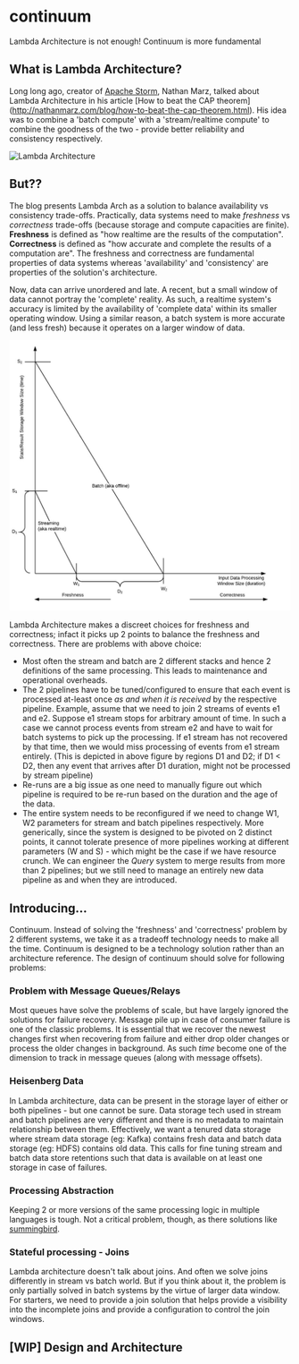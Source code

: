 # continuum
Lambda Architecture is not enough! Continuum is more fundamental

## What is Lambda Architecture?
Long long ago, creator of [Apache Storm](http://storm.apache.org/index.html "Apache Storm"), Nathan Marz, talked about Lambda Architecture in his article [How to beat the CAP theorem] (http://nathanmarz.com/blog/how-to-beat-the-cap-theorem.html). His idea was to combine a 'batch compute' with a 'stream/realtime compute' to combine the goodness of the two - provide better reliability and consistency respectively.

![Lambda Architecture](http://nathanmarz.com/storage/batch_realtime_example.png?__SQUARESPACE_CACHEVERSION=1318379033834)

## But??
The blog presents Lambda Arch as a solution to balance availability vs consistency trade-offs. Practically, data systems need to make *freshness* vs *correctness* trade-offs (because storage and compute capacities are finite). **Freshness** is defined as "how realtime are the results of the computation". **Correctness** is defined as "how accurate and complete the results of a computation are". The freshness and correctness are fundamental properties of data systems whereas 'availability' and 'consistency' are properties of the solution's architecture.

Now, data can arrive unordered and late. A recent, but a small window of data cannot portray the 'complete' reality. As such, a realtime system's accuracy is limited by the availability of 'complete data' within its smaller operating window. Using a similar reason, a batch system is more accurate (and less fresh) because it operates on a larger window of data.

![Batch vs Stream](https://github.com/flipkart-incubator/continuum/blob/master/docs/images/continuum-stream-vs-batch-lambda.jpg)

Lambda Architecture makes a discreet choices for freshness and correctness; infact it picks up 2 points to balance the freshness and correctness. There are problems with above choice:
* Most often the stream and batch are 2 different stacks and hence 2 definitions of the same processing. This leads to maintenance and operational overheads.
* The 2 pipelines have to be tuned/configured to ensure that each event is processed at-least once *as and when it is received* by the respective pipeline. Example, assume that we need to join 2 streams of events e1 and e2. Suppose e1 stream stops for arbitrary amount of time. In such a case we cannot process events from stream e2 and have to wait for batch systems to pick up the processing. If e1 stream has not recovered by that time, then we would miss processing of events from e1 stream entirely. (This is depicted in above figure by regions D1 and D2; if D1 < D2, then any event that arrives after D1 duration, might not be processed by stream pipeline)
* Re-runs are a big issue as one need to manually figure out which pipeline is required to be re-run based on the duration and the age of the data.
* The entire system needs to be reconfigured if we need to change W1, W2 parameters for stream and batch pipelines respectively. More generically, since the system is designed to be pivoted on 2 distinct points, it cannot tolerate presence of more pipelines working at different parameters (W and S) - which might be the case if we have resource crunch. We can engineer the *Query* system to merge results from more than 2 pipelines; but we still need to manage an entirely new data pipeline as and when they are introduced.

## Introducing...
Continuum. Instead of solving the 'freshness' and 'correctness' problem by 2 different systems, we take it as a tradeoff technology needs to make all the time.
Continuum is designed to be a technology solution rather than an architecture reference. The design of continuum should solve for following problems:

### Problem with Message Queues/Relays
Most queues have solve the problems of scale, but have largely ignored the solutions for failure recovery.
Message pile up in case of consumer failure is one of the classic problems. It is essential that we recover the newest changes first when recovering from failure and either drop older changes or process the older changes in background. As such *time* become one of the dimension to track in message queues (along with message offsets).

### Heisenberg Data
In Lambda architecture, data can be present in the storage layer of either or both pipelines - but one cannot be sure. Data storage tech used in stream and batch pipelines are very different and there is no metadata to maintain relationship between them. Effectively, we want a tenured data storage where stream data storage (eg: Kafka) contains fresh data and batch data storage (eg: HDFS) contains old data. This calls for fine tuning stream and batch data store retentions such that data is available on at least one storage in case of failures.

### Processing Abstraction
Keeping 2 or more versions of the same processing logic in multiple languages is tough. Not a critical problem, though, as there solutions like [summingbird](https://github.com/twitter/summingbird).

### Stateful processing - Joins
Lambda architecture doesn't talk about joins. And often we solve joins differently in stream vs batch world. But if you think about it, the problem is only partially solved in batch systems by the virtue of larger data window. For starters, we need to provide a join solution that helps provide a visibility into the incomplete joins and provide a configuration to control the join windows.

## [WIP] Design and Architecture
